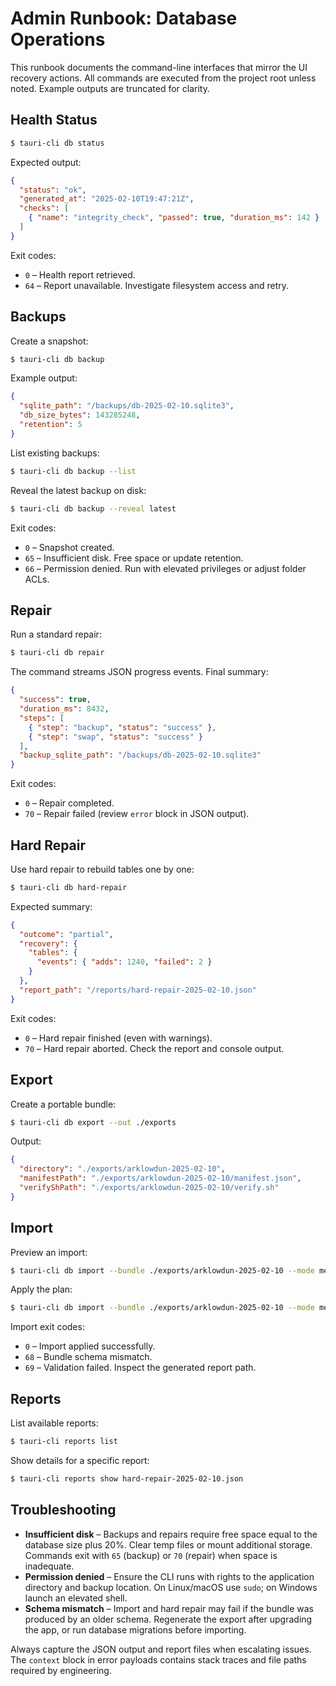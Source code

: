 # Admin Runbook: Database Operations

This runbook documents the command-line interfaces that mirror the UI recovery actions. All commands are executed from the project root unless noted. Example outputs are truncated for clarity.

## Health Status

```bash
$ tauri-cli db status
```

Expected output:

```json
{
  "status": "ok",
  "generated_at": "2025-02-10T19:47:21Z",
  "checks": [
    { "name": "integrity_check", "passed": true, "duration_ms": 142 }
  ]
}
```

Exit codes:

* `0` – Health report retrieved.
* `64` – Report unavailable. Investigate filesystem access and retry.

## Backups

Create a snapshot:

```bash
$ tauri-cli db backup
```

Example output:

```json
{
  "sqlite_path": "/backups/db-2025-02-10.sqlite3",
  "db_size_bytes": 143285248,
  "retention": 5
}
```

List existing backups:

```bash
$ tauri-cli db backup --list
```

Reveal the latest backup on disk:

```bash
$ tauri-cli db backup --reveal latest
```

Exit codes:

* `0` – Snapshot created.
* `65` – Insufficient disk. Free space or update retention.
* `66` – Permission denied. Run with elevated privileges or adjust folder ACLs.

## Repair

Run a standard repair:

```bash
$ tauri-cli db repair
```

The command streams JSON progress events. Final summary:

```json
{
  "success": true,
  "duration_ms": 8432,
  "steps": [
    { "step": "backup", "status": "success" },
    { "step": "swap", "status": "success" }
  ],
  "backup_sqlite_path": "/backups/db-2025-02-10.sqlite3"
}
```

Exit codes:

* `0` – Repair completed.
* `70` – Repair failed (review `error` block in JSON output).

## Hard Repair

Use hard repair to rebuild tables one by one:

```bash
$ tauri-cli db hard-repair
```

Expected summary:

```json
{
  "outcome": "partial",
  "recovery": {
    "tables": {
      "events": { "adds": 1240, "failed": 2 }
    }
  },
  "report_path": "/reports/hard-repair-2025-02-10.json"
}
```

Exit codes:

* `0` – Hard repair finished (even with warnings).
* `70` – Hard repair aborted. Check the report and console output.

## Export

Create a portable bundle:

```bash
$ tauri-cli db export --out ./exports
```

Output:

```json
{
  "directory": "./exports/arklowdun-2025-02-10",
  "manifestPath": "./exports/arklowdun-2025-02-10/manifest.json",
  "verifyShPath": "./exports/arklowdun-2025-02-10/verify.sh"
}
```

## Import

Preview an import:

```bash
$ tauri-cli db import --bundle ./exports/arklowdun-2025-02-10 --mode merge --dry-run
```

Apply the plan:

```bash
$ tauri-cli db import --bundle ./exports/arklowdun-2025-02-10 --mode merge --apply
```

Import exit codes:

* `0` – Import applied successfully.
* `68` – Bundle schema mismatch.
* `69` – Validation failed. Inspect the generated report path.

## Reports

List available reports:

```bash
$ tauri-cli reports list
```

Show details for a specific report:

```bash
$ tauri-cli reports show hard-repair-2025-02-10.json
```

## Troubleshooting

* **Insufficient disk** – Backups and repairs require free space equal to the database size plus 20%. Clear temp files or mount additional storage. Commands exit with `65` (backup) or `70` (repair) when space is inadequate.
* **Permission denied** – Ensure the CLI runs with rights to the application directory and backup location. On Linux/macOS use `sudo`; on Windows launch an elevated shell.
* **Schema mismatch** – Import and hard repair may fail if the bundle was produced by an older schema. Regenerate the export after upgrading the app, or run database migrations before importing.

Always capture the JSON output and report files when escalating issues. The `context` block in error payloads contains stack traces and file paths required by engineering.
